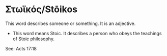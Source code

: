 # Στωϊκός/Stōikos
This word describes someone or something. It is an adjective.

* This word means Stoic. It describes a person who obeys the teachings of Stoic philosophy.

See: Acts 17:18
